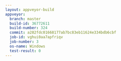 ```yaml
---
layout: appveyor-build
appveyor:
  branch: master
  build-id: 36772611
  build-number: 324
  commit: a282fdc01668177ab7bc83eb11624e334bdb6cbf
  job-id: vghui0aa7apfriqv
  job-number: 3
  os-name: Windows
  test-result: 0
---
```

